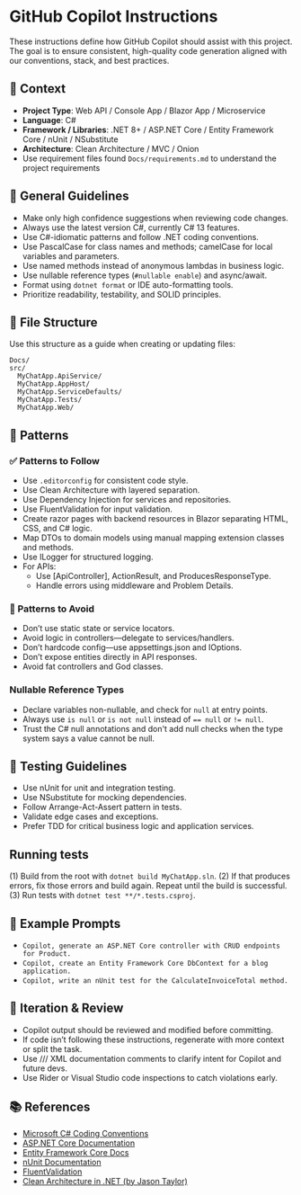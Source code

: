 # GitHub Copilot Instructions

These instructions define how GitHub Copilot should assist with this project. The goal is to ensure consistent, high-quality code generation aligned with our conventions, stack, and best practices.

## 🧠 Context

- **Project Type**: Web API / Console App / Blazor App / Microservice
- **Language**: C#
- **Framework / Libraries**: .NET 8+ / ASP.NET Core / Entity Framework Core / nUnit / NSubstitute
- **Architecture**: Clean Architecture / MVC / Onion
- Use requirement files found `Docs/requirements.md` to understand the project requirements

## 🔧 General Guidelines

- Make only high confidence suggestions when reviewing code changes.
- Always use the latest version C#, currently C# 13 features.
- Use C#-idiomatic patterns and follow .NET coding conventions.
- Use PascalCase for class names and methods; camelCase for local variables and parameters.
- Use named methods instead of anonymous lambdas in business logic.
- Use nullable reference types (`#nullable enable`) and async/await.
- Format using `dotnet format` or IDE auto-formatting tools.
- Prioritize readability, testability, and SOLID principles.

## 📁 File Structure

Use this structure as a guide when creating or updating files:

```text
Docs/
src/
  MyChatApp.ApiService/
  MyChatApp.AppHost/
  MyChatApp.ServiceDefaults/
  MyChatApp.Tests/
  MyChatApp.Web/
```

## 🧶 Patterns

### ✅ Patterns to Follow
- Use `.editorconfig` for consistent code style.
- Use Clean Architecture with layered separation.
- Use Dependency Injection for services and repositories.
- Use FluentValidation for input validation.
- Create razor pages with backend resources in Blazor separating HTML, CSS, and C# logic.
- Map DTOs to domain models using manual mapping extension classes and methods.
- Use ILogger<T> for structured logging.
- For APIs:
  - Use [ApiController], ActionResult<T>, and ProducesResponseType.
  - Handle errors using middleware and Problem Details.

### 🚫 Patterns to Avoid
- Don’t use static state or service locators.
- Avoid logic in controllers—delegate to services/handlers.
- Don’t hardcode config—use appsettings.json and IOptions.
- Don’t expose entities directly in API responses.
- Avoid fat controllers and God classes.

### Nullable Reference Types

- Declare variables non-nullable, and check for `null` at entry points.
- Always use `is null` or `is not null` instead of `== null` or `!= null`.
- Trust the C# null annotations and don't add null checks when the type system says a value cannot be null.

## 🧪 Testing Guidelines
- Use nUnit for unit and integration testing.
- Use NSubstitute for mocking dependencies.
- Follow Arrange-Act-Assert pattern in tests.
- Validate edge cases and exceptions.
- Prefer TDD for critical business logic and application services.

## Running tests

(1) Build from the root with `dotnet build MyChatApp.sln`.
(2) If that produces errors, fix those errors and build again. Repeat until the build is successful.
(3) Run tests with `dotnet test **/*.tests.csproj`.

## 🧩 Example Prompts
- `Copilot, generate an ASP.NET Core controller with CRUD endpoints for Product.`
- `Copilot, create an Entity Framework Core DbContext for a blog application.`
- `Copilot, write an nUnit test for the CalculateInvoiceTotal method.`

## 🔁 Iteration & Review
- Copilot output should be reviewed and modified before committing.
- If code isn’t following these instructions, regenerate with more context or split the task.
- Use /// XML documentation comments to clarify intent for Copilot and future devs.
- Use Rider or Visual Studio code inspections to catch violations early.

## 📚 References
- [Microsoft C# Coding Conventions](https://learn.microsoft.com/en-us/dotnet/csharp/fundamentals/coding-style/coding-conventions)
- [ASP.NET Core Documentation](https://learn.microsoft.com/en-us/aspnet/core/?view=aspnetcore-8.0)
- [Entity Framework Core Docs](https://learn.microsoft.com/en-us/ef/core/)
- [nUnit Documentation](https://nunit.org/)
- [FluentValidation](https://docs.fluentvalidation.net/)
- [Clean Architecture in .NET (by Jason Taylor)](https://github.com/jasontaylordev/CleanArchitecture)